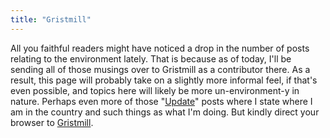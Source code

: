 ```yaml
---
title: "Gristmill"
---
```

All you faithful readers might have noticed a drop in the number of posts
relating to the environment lately. That is because as of today, I'll be
sending all of those musings over to Gristmill as a contributor there. As a
result, this page will probably take on a slightly more informal feel, if
that's even possible, and topics here will likely be more un-environment-y in
nature. Perhaps even more of those
"[Update](http://www.princeton.edu/~abrett/2005/06/update.html)" posts where I
state where I am in the country and such things as what I'm doing. But kindly
direct your browser to [Gristmill](http://gristmill.grist.org/).


